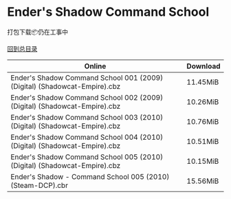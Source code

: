 # Ender's Shadow Command School

打包下载📦仍在工事中

[回到总目录](/Catalogs.md)







Online | Download
--- | ---
Ender's Shadow Command School 001 (2009) (Digital) (Shadowcat-Empire).cbz | 11.45MiB
Ender's Shadow Command School 002 (2009) (Digital) (Shadowcat-Empire).cbz | 10.26MiB
Ender's Shadow Command School 003 (2010) (Digital) (Shadowcat-Empire).cbz | 10.76MiB
Ender's Shadow Command School 004 (2010) (Digital) (Shadowcat-Empire).cbz | 10.51MiB
Ender's Shadow Command School 005 (2010) (Digital) (Shadowcat-Empire).cbz | 10.15MiB
Ender's Shadow - Command School 005 (2010) (Steam-DCP).cbr | 15.56MiB